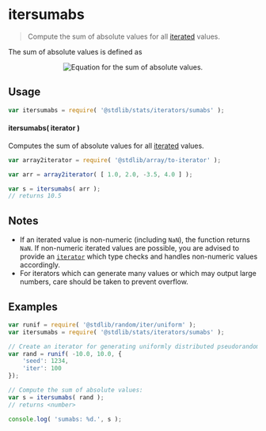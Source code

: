 <!--

@license Apache-2.0

Copyright (c) 2019 The Stdlib Authors.

Licensed under the Apache License, Version 2.0 (the "License");
you may not use this file except in compliance with the License.
You may obtain a copy of the License at

   http://www.apache.org/licenses/LICENSE-2.0

Unless required by applicable law or agreed to in writing, software
distributed under the License is distributed on an "AS IS" BASIS,
WITHOUT WARRANTIES OR CONDITIONS OF ANY KIND, either express or implied.
See the License for the specific language governing permissions and
limitations under the License.

-->

# itersumabs

> Compute the sum of absolute values for all [iterated][mdn-iterator-protocol] values.

<section class="intro">

The sum of absolute values is defined as

<!-- <equation class="equation" label="eq:sum_absolute_values" align="center" raw="s = \sum_{i=0}^{n-1} |x_i|" alt="Equation for the sum of absolute values."> -->

<div class="equation" align="center" data-raw-text="s = \sum_{i=0}^{n-1} |x_i|" data-equation="eq:sum_absolute_values">
    <img src="https://cdn.rawgit.com/stdlib-js/stdlib/d0082496817733ad8731fb7d8504416007f14906/lib/node_modules/@stdlib/stats/iterators/sumabs/docs/img/equation_sum_absolute_values.svg" alt="Equation for the sum of absolute values.">
    <br>
</div>

<!-- </equation> -->

</section>

<!-- /.intro -->

<!-- Package usage documentation. -->

<section class="usage">

## Usage

```javascript
var itersumabs = require( '@stdlib/stats/iterators/sumabs' );
```

#### itersumabs( iterator )

Computes the sum of absolute values for all [iterated][mdn-iterator-protocol] values.

```javascript
var array2iterator = require( '@stdlib/array/to-iterator' );

var arr = array2iterator( [ 1.0, 2.0, -3.5, 4.0 ] );

var s = itersumabs( arr );
// returns 10.5
```

</section>

<!-- /.usage -->

<!-- Package usage notes. Make sure to keep an empty line after the `section` element and another before the `/section` close. -->

<section class="notes">

## Notes

-   If an iterated value is non-numeric (including `NaN`), the function returns `NaN`. If non-numeric iterated values are possible, you are advised to provide an [`iterator`][mdn-iterator-protocol] which type checks and handles non-numeric values accordingly.
-   For iterators which can generate many values or which may output large numbers, care should be taken to prevent overflow.

</section>

<!-- /.notes -->

<!-- Package usage examples. -->

<section class="examples">

## Examples

<!-- eslint no-undef: "error" -->

```javascript
var runif = require( '@stdlib/random/iter/uniform' );
var itersumabs = require( '@stdlib/stats/iterators/sumabs' );

// Create an iterator for generating uniformly distributed pseudorandom numbers:
var rand = runif( -10.0, 10.0, {
    'seed': 1234,
    'iter': 100
});

// Compute the sum of absolute values:
var s = itersumabs( rand );
// returns <number>

console.log( 'sumabs: %d.', s );
```

</section>

<!-- /.examples -->

<!-- Section to include cited references. If references are included, add a horizontal rule *before* the section. Make sure to keep an empty line after the `section` element and another before the `/section` close. -->

<section class="references">

</section>

<!-- /.references -->

<!-- Section for all links. Make sure to keep an empty line after the `section` element and another before the `/section` close. -->

<section class="links">

[mdn-iterator-protocol]: https://developer.mozilla.org/en-US/docs/Web/JavaScript/Reference/Iteration_protocols#The_iterator_protocol

</section>

<!-- /.links -->
